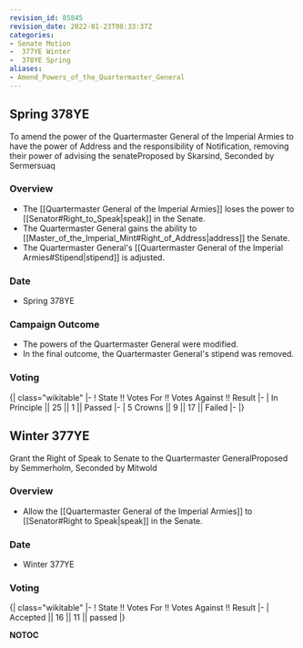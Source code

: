 ```yaml
---
revision_id: 85845
revision_date: 2022-01-23T08:33:37Z
categories:
- Senate Motion
-  377YE Winter
-  378YE Spring
aliases:
- Amend_Powers_of_the_Quartermaster_General
---
```


## Spring 378YE
To amend the power of the Quartermaster General of the Imperial Armies to have the power of Address and the responsibility of Notification, removing their power of advising the senateProposed by Skarsind, Seconded by Sermersuaq

### Overview
* The [[Quartermaster General of the Imperial Armies]] loses the power to [[Senator#Right_to_Speak|speak]] in the Senate.
* The Quartermaster General gains the ability to [[Master_of_the_Imperial_Mint#Right_of_Address|address]] the Senate.
* The Quartermaster General's [[Quartermaster General of the Imperial Armies#Stipend|stipend]] is adjusted.

### Date
* Spring 378YE

### Campaign Outcome
* The powers of the Quartermaster General were modified.
* In the final outcome, the Quartermaster General's stipend was removed.

### Voting

{| class="wikitable"
|-
! State !! Votes For !! Votes Against !! Result
|-
| In Principle || 25 || 1 || Passed
|-
| 5 Crowns || 9 || 17 || Failed
|-
|}

## Winter 377YE
Grant the Right of Speak to Senate to the Quartermaster GeneralProposed by Semmerholm, Seconded by Mitwold

### Overview
* Allow the [[Quartermaster General of the Imperial Armies]] to [[Senator#Right to Speak|speak]] in the Senate.

### Date
* Winter 377YE

### Voting
{| class="wikitable"
|-
! State !! Votes For !! Votes Against !! Result
|-
| Accepted || 16 || 11 || passed
|}




__NOTOC__